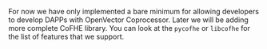 For now we have only implemented a bare minimum for allowing developers to develop DAPPs with OpenVector Coprocessor. Later we will be adding more complete CoFHE library. You can look at the `pycofhe` or `libcofhe` for the list of features that we support.
